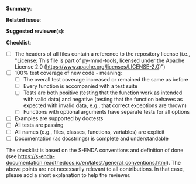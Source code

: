 **Summary**:

**Related issue**: 

**Suggested reviewer(s)**:

**Checklist**:

- [ ] The headers of all files contain a reference to the repository license (i.e., "License: This file is part of py-mmd-tools, licensed under the Apache License 2.0 (https://www.apache.org/licenses/LICENSE-2.0)")
- [ ] 100% test coverage of new code - meaning:
    - [ ] The overall test coverage increased or remained the same as before
    - [ ] Every function is accompanied with a test suite
    - [ ] Tests are both positive (testing that the function work as intended with valid data) and negative (testing that the function behaves as expected with invalid data, e.g., that correct exceptions are thrown)
    - [ ] Functions with optional arguments have separate tests for all options
- [ ] Examples are supported by doctests
- [ ] All tests are passing
- [ ] All names (e.g., files, classes, functions, variables) are explicit
- [ ] Documentation (as docstrings) is complete and understandable

The checklist is based on the S-ENDA conventions and definition of done (see https://s-enda-documentation.readthedocs.io/en/latest/general_conventions.html). The above points are not necessarily relevant to all contributions. In that case, please add a short explanation to help the reviewer.
